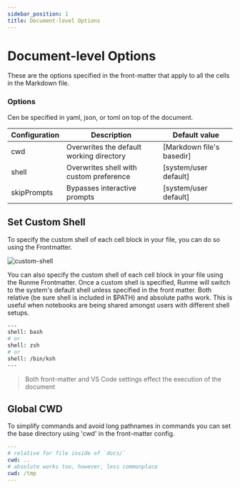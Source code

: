 ```yaml
---
sidebar_position: 1
title: Document-level Options
---
```


# **Document-level Options**

These are the options specified in the front-matter that apply to all the cells in the Markdown file.

### **Options**

Cen be specified in yaml, json, or toml on top of the document.

| Configuration | Description                              | Default value             |
| ------------- | ---------------------------------------- | ------------------------- |
| cwd           | Overwrites the default working directory | [Markdown file's basedir] |
| shell         | Overwrites shell with custom preference  | [system/user default]     |
| skipPrompts   | Bypasses interactive prompts             | [system/user default]     |

## **Set Custom Shell**

To specify the custom shell of each cell block in your file, you can do so using the Frontmatter.

![custom-shell](../../static/img/configuration-page/runme-customshell.png)

You can also specify the custom shell of each cell block in your file using the Runme Frontmatter. Once a custom shell is specified, Runme will switch to the system's default shell unless specified in the front matter. Both relative (be sure shell is included in $PATH) and absolute paths work. This is useful when notebooks are being shared amongst users with different shell setups.

```sh {"id":"01HRVWZJMS7DNA193PN87JY5N7"}
---
shell: bash
# or
shell: zsh
# or
shell: /bin/ksh
---
```

> Both front-matter and VS Code settings effect the execution of the document

## **Global CWD**

To simplify commands and avoid long pathnames in commands you can set the base directory using 'cwd' in the front-matter config.

```yaml {"id":"01HPF4AYF82V87RYY7C23D2PCM"}
---
# relative for file inside of `docs/`
cwd: ..
# absolute works too, however, less commonplace
cwd: /tmp
---
```
